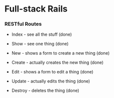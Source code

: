 # Full-stack Rails

### RESTful Routes
- Index - see all the stuff (done)
- Show - see one thing (done)

- New - shows a form to create a new thing (done)
- Create - actually creates the new thing (done)

- Edit - shows a form to edit a thing (done)
- Update - actually edits the thing (done)

- Destroy - deletes the thing (done)
